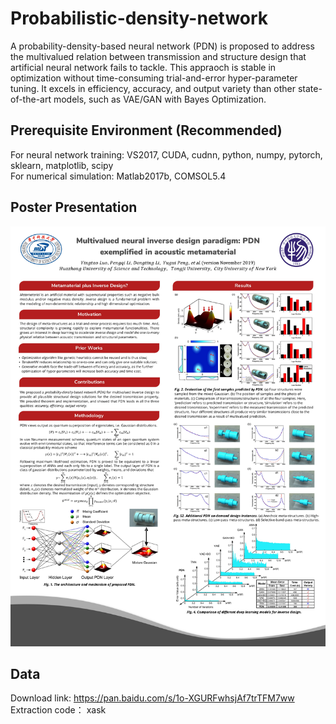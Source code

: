 # Probabilistic-density-network   
A probability-density-based neural network (PDN) is proposed to address the multivalued relation between transmission and structure design that artificial neural network fails to tackle.  This appraoch is stable in optimization without time-consuming trial-and-error hyper-parameter tuning. It excels in efficiency, accuracy, and output variety than other state-of-the-art models, such as VAE/GAN with Bayes Optimization.
## Prerequisite Environment (Recommended)
For neural network training: VS2017, CUDA, cudnn, python, numpy, pytorch, sklearn, matplotlib, scipy  
For numerical simulation: Matlab2017b, COMSOL5.4
## Poster Presentation
![image](https://github.com/yingtaoluo/Probabilistic-density-network/blob/master/POSTER_PDN.jpg)
## Data  
Download link: https://pan.baidu.com/s/1o-XGURFwhsjAf7trTFM7ww  
Extraction code： xask
